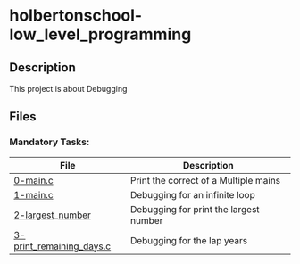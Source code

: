 
# holbertonschool-low_level_programming

## Description
This project is about Debugging

## Files

### Mandatory Tasks:
| File | Description |
| ---- | ----------- |
| [0-main.c](https://github.com/dalexach/holbertonschool-low_level_programming/tree/master/0x03-debugging/0-main.c) | Print the correct of a Multiple mains |
| [1-main.c](https://github.com/dalexach/holbertonschool-low_level_programming/tree/master/0x03-debugging/1-main.c) | Debugging for an infinite loop |
| [2-largest_number](https://github.com/dalexach/holbertonschool-low_level_programming/tree/master/0x03-debugging/2-largest_number.c) | Debugging for print the largest number |
| [3-print_remaining_days.c](https://github.com/dalexach/holbertonschool-low_level_programming/tree/master/0x03-debugging/3-print_remaining_days.c) | Debugging for the lap years |
